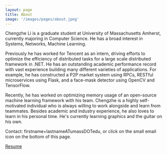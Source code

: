 ```yaml
---
layout: page
title: About
image: '/images/pages/about.jpeg'
---
```


Chengzhe Li is a graduate student at University of Massachusetts Amherst, currently majoring in Computer Science. He has a broad interest in Systems, Networks, Machine Learning.

Previously he has worked for Tencent as an intern, driving efforts to optimize the efficiency of distributed tasks for a large scale distributed framework in .NET. He has an outstanding academic performance record with vast experience building many different varieties of applications. For example, he has constructed a P2P market system using RPCs, RESTful microservices using Flask, and a face-mask detector using OpenCV and TensorFlow.

Recently, he has worked on optimizing memory usage of an open-source machine learning framework with his team. Chengzhe is a highly self-motivated individual who is always willing to work alongside and learn from teammates. Besides academic and industry experience, he also loves to learn in his personal time. He's currently learning graphics and the guitar on his own. 


Contact: firstname+lastnameATumassDOTedu, or click on the small email icon on the bottom of this page.
    
[Resume](./images/pages/resume.pdf)
